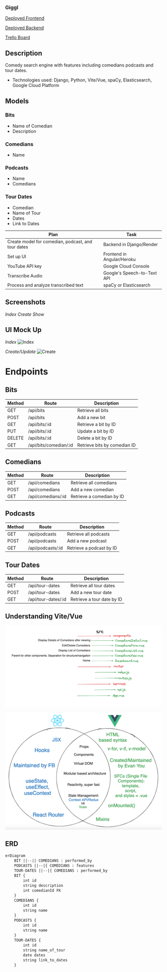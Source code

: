 ### Giggl
[Deployed Frontend](google.com)

[Deployed Backend](https://giggl-backend-d1dba8cb813e.herokuapp.com/)

[Trello Board](https://trello.com/invite/b/xYyOnwr0/ATTI8f7dcb8c3ad62cb3b70f0af151eec366A63335A2/giggl)


## Description
Comedy search engine with features including comedians podcasts and tour dates.
- Technologies used: Django, Python, Vite/Vue, spaCy, Elasticsearch, Google Cloud Platform

## Models 
### Bits
- Name of Comedian
- Description

### Comedians
- Name

### Podcasts
- Name
- Comedians

### Tour Dates
- Comedian
- Name of Tour
- Dates
- Link to Dates

| Plan                                              | Task                        |
|---------------------------------------------------|-----------------------------|
| Create model for comedian, podcast, and tour dates | Backend in Django/Render          |
| Set up UI                                         | Frontend in Angular/Heroku
| YouTube API key                                   | Google Cloud Console        |
| Transcribe Audio                                  | Google's Speech-to-Text API |
| Process and analyze transcribed text              | spaCy or Elasticsearch      |



## Screenshots
_Index_
_Create_
_Show_

## UI Mock Up
_Index_
![Index](/readmepngs/index.png)

_Create/Update_
![Create](/readmepngs/create.png)

# Endpoints
## Bits
| Method | Route                 | Description                 |
|--------|-----------------------|-----------------------------|
| GET    | /api/bits             | Retrieve all bits           |
| POST   | /api/bits             | Add a new bit               |
| GET    | /api/bits/:id         | Retrieve a bit by ID        |
| PUT    | /api/bits/:id         | Update a bit by ID          |
| DELETE | /api/bits/:id         | Delete a bit by ID          |
| GET    | /api/bits/comedian/:id| Retrieve bits by comedian ID|

## Comedians
| Method | Route                 | Description                |
|--------|-----------------------|----------------------------|
| GET    | /api/comedians        | Retrieve all comedians     |
| POST   | /api/comedians        | Add a new comedian         |
| GET    | /api/comedians/:id    | Retrieve a comedian by ID  |

## Podcasts
| Method | Route                 | Description                |
|--------|-----------------------|----------------------------|
| GET    | /api/podcasts         | Retrieve all podcasts      |
| POST   | /api/podcasts         | Add a new podcast          |
| GET    | /api/podcasts/:id     | Retrieve a podcast by ID   |

## Tour Dates
| Method | Route                 | Description                |
|--------|-----------------------|----------------------------|
| GET    | /api/tour-dates       | Retrieve all tour dates    |
| POST   | /api/tour-dates       | Add a new tour date        |
| GET    | /api/tour-dates/:id   | Retrieve a tour date by ID |

## Understanding Vite/Vue
![Vite/Vue](/giggl/readmepngs/filestructure.png)
    
![React/Vue](/giggl/readmepngs/vdiagram.png)

## ERD 
```mermaid
erDiagram
    BIT ||--|| COMEDIANS : performed_by
    PODCASTS ||--|{ COMEDIANS : features
    TOUR-DATES ||--|{ COMEDIANS : performed_by
    BIT {
        int id
        string description
        int comedianId FK
    }
    COMEDIANS {
        int id
        string name
    }
    PODCASTS {
        int id
        string name
    }
    TOUR-DATES {
        int id
        string name_of_tour
        date dates
        string link_to_dates
    }

